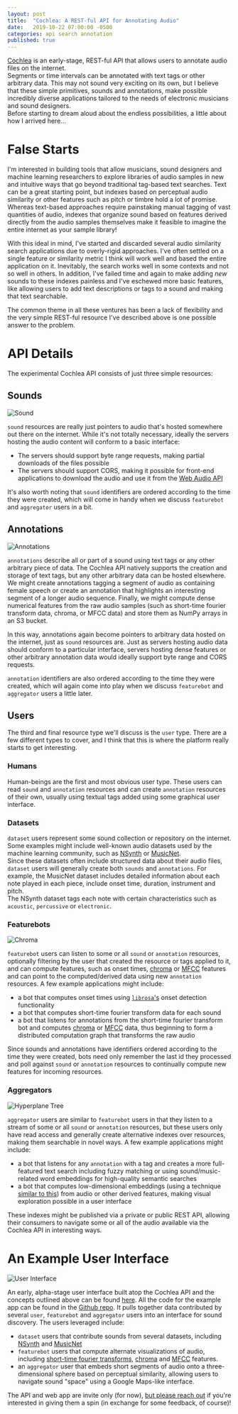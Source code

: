 ```yaml
---
layout: post
title:  "Cochlea: A REST-ful API for Annotating Audio"
date:   2019-10-22 07:00:00 -0500
categories: api search annotation
published: true
---
```


[Cochlea](https://github.com/JohnVinyard/annotate-api) is an early-stage, 
REST-ful API that allows users to annotate audio files on the internet.  
Segments or time intervals can be annotated with text tags or other arbitrary 
data.  This may not sound very exciting on its own, but I believe that these 
simple primitives, sounds and annotations, make possible incredibly diverse 
applications tailored to the needs of electronic musicians and sound designers.  
Before starting to dream aloud about the endless possibilities, a little about 
how I arrived here...

# False Starts

I'm interested in building tools that allow musicians, sound designers 
and machine learning researchers to explore libraries of audio samples in new 
and intuitive ways that go beyond traditional tag-based text searches.  Text 
can be a great starting point, but indexes based on perceptual audio similarity 
or other features such as pitch or timbre hold a lot of promise.  Whereas 
text-based approaches require painstaking manual tagging of vast quantities of 
audio, indexes that organize sound based on features derived directly from the 
audio samples themselves make it feasible to imagine the entire internet as your 
sample library!

With this ideal in mind, I've started and discarded several audio similarity 
search applications due to overly-rigid approaches.  I've often settled on a 
single feature or similarity metric I think will work well and based the 
entire application on it.  Inevitably, the search works well in some contexts 
and not so well in others.  In addition, I've failed time and again to make 
adding _new_ sounds to these indexes painless and I've eschewed more basic 
features, like allowing users to add text descriptions or tags to a sound and 
making that text searchable.

The common theme in all these ventures has been a lack of flexibility and the 
very simple REST-ful resource I've described above is one possible answer to the 
problem.

# API Details

The experimental Cochlea API consists of just three simple resources:

## Sounds

![Sound](http://clipart-library.com/new_gallery/1052151_soundwaves-png.png)

`sound` resources are really just pointers to audio that's hosted somewhere out 
there on the internet.  While it's not totally necessary, ideally the servers 
hosting the audio content will conform to a basic interface:

- The servers should support byte range requests, making partial downloads 
of the files possible
- The servers should support CORS, making it possible for front-end 
applications to download the audio and use it from the [Web Audio API](https://developer.mozilla.org/en-US/docs/Web/API/Web_Audio_API)

It's also worth noting that `sound` identifiers are ordered according to the 
time they were created, which will come in handy when we discuss `featurebot` 
and `aggregator` users in a bit.

## Annotations

![Annotations](https://cochlea-example-app-images.s3.amazonaws.com/annotation-tags.png)

`annotations` describe all or part of a sound using text tags or any other 
arbitrary piece of data.  The Cochlea API natively supports the creation 
and storage of text tags, but any other arbitrary data can be hosted elsewhere.  
We might create annotations tagging a segment of audio as containing 
female speech or create an annotation that highlights an interesting segment of 
a longer audio sequence.  Finally, we might compute dense numerical features 
from the raw audio samples (such as short-time fourier transform data, chroma, 
or MFCC data) and store them as NumPy arrays in an S3 bucket.

In this way, annotations again become pointers to arbitrary data hosted on the 
internet, just as `sound` resources are.  Just as servers hosting audio data 
should conform to a particular interface, servers hosting dense features or 
other arbitrary annotation data would ideally support byte range and 
CORS requests.

`annotation` identifiers are also ordered according to the time they were 
created, which will again come into play when we discuss `featurebot` and 
`aggregator` users a little later.

## Users

The third and final resource type we'll discuss is the `user` type.  There are 
a few different types to cover, and I think that this is where the platform 
really starts to get interesting.

### Humans

Human-beings are the first and most obvious user type.  These users can read 
`sound` and `annotation` resources and can create `annotation` resources of 
their own, usually using textual tags added using some graphical user interface.

### Datasets

`dataset` users represent some sound collection or repository on the internet.  
Some examples might include well-known audio datasets used by the machine 
learning community, such as 
[NSynth](https://magenta.tensorflow.org/datasets/nsynth) or 
[MusicNet](https://homes.cs.washington.edu/~thickstn/musicnet.html).  
Since these datasets often include structured data about their audio files, 
`dataset` users will generally create both `sounds` and `annotations`.  For 
example, the MusicNet dataset includes detailed information about each note 
played in each piece, include onset time, duration, instrument and pitch.  
The NSynth dataset tags each note with certain characteristics such as 
`acoustic`, `percussive` or `electronic`.

### Featurebots

![Chroma](https://cochlea-example-app-images.s3.amazonaws.com/chroma_bot.png)

`featurebot` users can listen to some or all `sound` or `annotation` resources, 
optionally filtering by the user that created the resource or tags applied to it, 
and can compute features, such as onset times, 
[chroma](https://en.wikipedia.org/wiki/Chroma_feature) or 
[MFCC](https://en.wikipedia.org/wiki/Mel-frequency_cepstrum) features and can 
point to the computed/derived data using new `annotation` resources.  A few 
example applications might include:

- a bot that computes onset times using 
[`librosa`'s](https://librosa.github.io/librosa/generated/librosa.onset.onset_detect.html) 
onset detection functionality
- a bot that computes short-time fourier transform data for each sound
- a bot that listens for annotations from the short-time fourier transform bot 
and computes [chroma](https://en.wikipedia.org/wiki/Chroma_feature) or 
[MFCC](https://en.wikipedia.org/wiki/Mel-frequency_cepstrum) data, 
thus beginning to form a distributed computation graph that transforms the raw
audio

Since sounds and annotations have identifiers ordered according to the time 
they were created, bots need only remember the last id they processed and poll 
against `sound` or `annotation` resources to continually compute new features 
for incoming resources.

### Aggregators
![Hyperplane Tree](https://s3-us-west-1.amazonaws.com/unsupervised-audio-embeddings-talk/tree.gv.svg)

`aggregator` users are similar to `featurebot` users in that they listen to a 
stream of some or all `sound` or `annotation` resources, but these users 
only have read access and generally create alternative indexes over resources, 
making them searchable in novel ways.  A few example applications might include:

- a bot that listens for any `annotation` with a tag and creates a more 
full-featured text search including fuzzy matching or using sound/music-related 
word embeddings for high-quality semantic searches
- a bot that computes low-dimensional embeddings (using a technique 
[similar to this](http://johnvinyard.github.io/zounds/search/embeddings/neural-networks/pytorch/2019/02/22/unsupervised-semantic-audio-embeddings.html)) 
from audio or other derived features, making visual exploration possible in a 
user interface

These indexes might be published via a private or public REST API, allowing 
their consumers to navigate some or all of the audio available via the Cochlea 
API in interesting ways.

# An Example User Interface

![User Interface](https://exampleapp.cochlea.xyz/visual_explorer.jpg)

An early, alpha-stage user interface built atop the Cochlea API and the concepts 
outlined above can be found [here](https://exampleapp.cochlea.xyz/).  All the 
code for the example app can be found in the 
[Github repo](https://github.com/JohnVinyard/annotate-api).  It pulls together 
data contributed by several `user`, `featurebot` and `aggregator` users into 
an interface for sound discovery.  The users leveraged include:

- `dataset` users that contribute sounds from several datasets, including 
[NSynth](https://magenta.tensorflow.org/datasets/nsynth) and [MusicNet](https://homes.cs.washington.edu/~thickstn/musicnet.html) 
- `featurebot` users that compute alternate visualizations of audio, 
including [short-time fourier transforms](https://en.wikipedia.org/wiki/Short-time_Fourier_transform), 
[chroma](https://en.wikipedia.org/wiki/Chroma_feature) and 
[MFCC](https://en.wikipedia.org/wiki/Mel-frequency_cepstrum) features.
- an `aggregator` user that embeds short segments of audio onto a 
three-dimensional sphere based on perceptual similarity, allowing users to 
navigate sound "space" using a Google Maps-like interface.

The API and web app are invite only (for now), 
[but please reach out](mailto:john.vinyard@gmail.com) if you're interested in 
giving them a spin (in exchange for some feedback, of course)!









